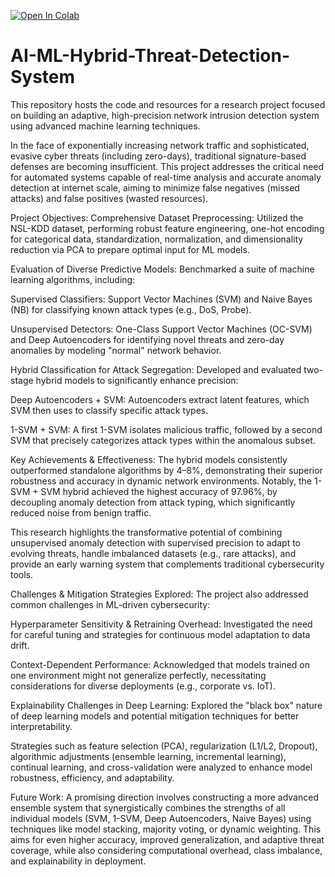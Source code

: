 [![Open In Colab](https://colab.research.google.com/assets/colab-badge.svg)](https://colab.research.google.com/github/GodsDonBleet/AI-ML-Hybrid-Threat-Detection-System/blob/main/ML_FP_OSVM.ipynb)

# AI-ML-Hybrid-Threat-Detection-System

This repository hosts the code and resources for a research project focused on building an adaptive, high-precision network intrusion detection system using advanced machine learning techniques.

In the face of exponentially increasing network traffic and sophisticated, evasive cyber threats (including zero-days), traditional signature-based defenses are becoming insufficient. This project addresses the critical need for automated systems capable of real-time analysis and accurate anomaly detection at internet scale, aiming to minimize false negatives (missed attacks) and false positives (wasted resources).

Project Objectives:
Comprehensive Dataset Preprocessing: Utilized the NSL-KDD dataset, performing robust feature engineering, one-hot encoding for categorical data, standardization, normalization, and dimensionality reduction via PCA to prepare optimal input for ML models.

Evaluation of Diverse Predictive Models: Benchmarked a suite of machine learning algorithms, including:

Supervised Classifiers: Support Vector Machines (SVM) and Naive Bayes (NB) for classifying known attack types (e.g., DoS, Probe).

Unsupervised Detectors: One-Class Support Vector Machines (OC-SVM) and Deep Autoencoders for identifying novel threats and zero-day anomalies by modeling "normal" network behavior.

Hybrid Classification for Attack Segregation: Developed and evaluated two-stage hybrid models to significantly enhance precision:

Deep Autoencoders + SVM: Autoencoders extract latent features, which SVM then uses to classify specific attack types.

1-SVM + SVM: A first 1-SVM isolates malicious traffic, followed by a second SVM that precisely categorizes attack types within the anomalous subset.

Key Achievements & Effectiveness:
The hybrid models consistently outperformed standalone algorithms by 4–8%, demonstrating their superior robustness and accuracy in dynamic network environments. Notably, the 1-SVM + SVM hybrid achieved the highest accuracy of 97.96%, by decoupling anomaly detection from attack typing, which significantly reduced noise from benign traffic.

This research highlights the transformative potential of combining unsupervised anomaly detection with supervised precision to adapt to evolving threats, handle imbalanced datasets (e.g., rare attacks), and provide an early warning system that complements traditional cybersecurity tools.

Challenges & Mitigation Strategies Explored:
The project also addressed common challenges in ML-driven cybersecurity:

Hyperparameter Sensitivity & Retraining Overhead: Investigated the need for careful tuning and strategies for continuous model adaptation to data drift.

Context-Dependent Performance: Acknowledged that models trained on one environment might not generalize perfectly, necessitating considerations for diverse deployments (e.g., corporate vs. IoT).

Explainability Challenges in Deep Learning: Explored the "black box" nature of deep learning models and potential mitigation techniques for better interpretability.

Strategies such as feature selection (PCA), regularization (L1/L2, Dropout), algorithmic adjustments (ensemble learning, incremental learning), continual learning, and cross-validation were analyzed to enhance model robustness, efficiency, and adaptability.

Future Work:
A promising direction involves constructing a more advanced ensemble system that synergistically combines the strengths of all individual models (SVM, 1-SVM, Deep Autoencoders, Naive Bayes) using techniques like model stacking, majority voting, or dynamic weighting. This aims for even higher accuracy, improved generalization, and adaptive threat coverage, while also considering computational overhead, class imbalance, and explainability in deployment.
